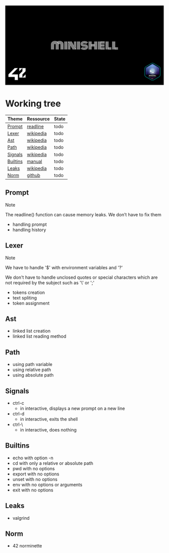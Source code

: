 ![Banner](assets/banner.png)

# Working tree
|Theme|Ressource|State|
|--|--|--|
[Prompt](#Prompt)|[readline](https://man7.org/linux/man-pages/man3/readline.3.html)|todo|
[Lexer](#Lexer)|[wikipedia](https://en.wikipedia.org/wiki/Lexical_analysis)|todo|
[Ast](#Ast)|[wikipedia](https://en.wikipedia.org/wiki/Abstract_syntax_tree)|todo|
[Path](#Path)|[wikipedia](https://en.wikipedia.org/wiki/Path_(computing))|todo|
[Signals](#Signals)|[wikipedia](https://en.wikipedia.org/wiki/Bash_(Unix_shell))|todo|
[Builtins](#Builtins)|[manual](https://www.man7.org/linux/man-pages/)|todo|
[Leaks](#Leaks)|[wikipedia](https://en.wikipedia.org/wiki/Valgrind)|todo|
[Norm](#Norm)|[github](https://github.com/42School/norminette)|todo|

## Prompt
> [!NOTE]
> The readline() function can cause memory leaks. We don’t have to fix them
 - handling prompt
 - handling history

## Lexer
> [!NOTE]
> We have to handle '$' with environment variables and '?'
>
> We don't have to handle unclosed quotes or special characters which are not required by the subject such as '\\' or ';'
- tokens creation
- text spliting
- token assignment

## Ast
- linked list creation
- linked list reading method

## Path
- using path variable 
- using relative path
- using absolute path

## Signals
- ctrl-c
	- in interactive, displays a new prompt on a new line
- ctrl-d
	- in interactive, exits the shell
- ctrl-\
	- in interactive, does nothing

## Builtins
- echo with option -n
- cd with only a relative or absolute path
- pwd with no options
- export with no options
- unset with no options
- env with no options or arguments
- exit with no options

## Leaks
- valgrind

## Norm
- 42 norminette
